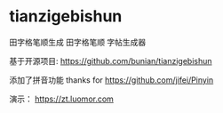 # tianzigebishun
田字格笔顺生成
田字格笔顺 字帖生成器

基于开源项目: https://github.com/bunian/tianzigebishun 

添加了拼音功能 thanks for https://github.com/jifei/Pinyin

演示：
https://zt.luomor.com
